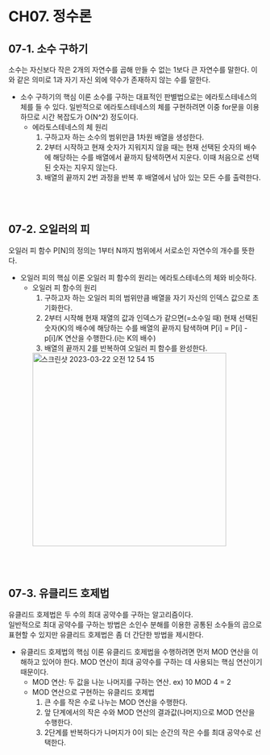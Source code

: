 # CH07. 정수론

## 07-1. 소수 구하기
소수는 자신보다 작은 2개의 자연수를 곱해 만들 수 없는 1보다 큰 자연수를 말한다. 
이와 같은 의미로 1과 자기 자신 외에 약수가 존재하지 않는 수를 말한다.   

- 소수 구하기의 핵심 이론
소수를 구하는 대표적인 판별법으로는 에라토스테네스의 체를 들 수 있다. 일반적으로 에라토스테네스의 체를 구현하려면 이중 for문을 이용하므로 시간 복잡도가 O(N^2) 정도이다.  
  - 에라토스테네스의 체 원리
    1. 구하고자 하는 소수의 범위만큼 1차원 배열을 생성한다.
    2. 2부터 시작하고 현재 숫자가 지워지지 않을 때는 현재 선택된 숫자의 배수에 해당하는 수를 배열에서 끝까지 탐색하면서 지운다. 이때 처음으로 선택된 숫자는 지우지 않는다.
    3. 배열의 끝까지 2번 과정을 반복 후 배열에서 남아 있는 모든 수를 출력한다.  



<br><br>

## 07-2. 오일러의 피
오일러 피 함수 P[N]의 정의는 1부터 N까지 범위에서 서로소인 자연수의 개수를 뜻한다.  

- 오일러 피의 핵심 이론
오일러 피 함수의 원리는 에라토스테네스의 체와 비슷하다.  
  - 오일러 피 함수의 원리
    1. 구하고자 하는 오일러 피의 범위만큼 배열을 자기 자신의 인덱스 값으로 초기화한다.
    2. 2부터 시작해 현재 재열의 값과 인덱스가 같으면(=소수일 때) 현재 선택된 숫자(K)의 배수에 해당하는 수를 배열의 끝까지 탐색하며 P[i] = P[i] - p[i]/K 연산을 수행한다.(i는 K의 배수)
    3. 배열의 끝까지 2를 반복하여 오일러 피 함수를 완성한다.
    <img width="384" alt="스크린샷 2023-03-22 오전 12 54 15" src="https://user-images.githubusercontent.com/54930365/226665726-4468093e-0a37-478f-914f-c9d70f370e56.png">



<br><br>


## 07-3. 유클리드 호제법
유클리드 호제법은 두 수의 최대 공약수를 구하는 알고리즘이다.  
일반적으로 최대 공약수를 구하는 방법은 소인수 분해를 이용한 공통된 소수들의 곱으로 표현할 수 있지만 유클리드 호제법은 좀 더 간단한 방법을 제시한다.  

- 유클리드 호제법의 핵심 이론
유클리드 호제법을 수행하려면 먼저 MOD 연산을 이해하고 있어야 한다. MOD 연산이 최대 공약수를 구하는 데 사용되는 핵심 연산이기 때문이다.  
  - MOD 연산: 두 값을 나눈 나머지를 구하는 연산.  ex) 10 MOD 4 = 2
  - MOD 연산으로 구현하는 유클리드 호제법
    1. 큰 수를 작은 수로 나누는 MOD 연산을 수행한다.
    2. 앞 단계에서의 작은 수와 MOD 연산의 결과값(나머지)으로 MOD 연산을 수행한다.
    3. 2단계를 반복하다가 나머지가 0이 되는 순간의 작은 수를 최대 공약수로 선택한다.


